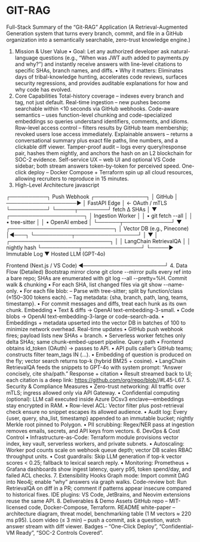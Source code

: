 # GIT-RAG
Full-Stack Summary of the “Git-RAG” Application
(A Retrieval-Augmented Generation system that turns every branch, commit, and file in a GitHub organization into a semantically searchable, zero-trust knowledge engine.)
1. Mission & User Value
• Goal: Let any authorized developer ask natural-language questions (e.g., “When was JWT auth added to payments.py and why?”) and instantly receive answers with line-level citations to specific SHAs, branch names, and diffs.
• Why it matters: Eliminates days of tribal-knowledge hunting, accelerates code reviews, surfaces security regressions, and provides auditable explanations for how and why code has evolved.
2. Core Capabilities
Total-history coverage – indexes every branch and tag, not just default.
Real-time ingestion – new pushes become searchable within <10 seconds via GitHub webhooks.
Code-aware semantics – uses function-level chunking and code-specialized embeddings so queries understand identifiers, comments, and idioms.
Row-level access control – filters results by GitHub team membership; revoked users lose access immediately.
Explainable answers – returns a conversational summary plus exact file paths, line numbers, and a clickable diff viewer.
Tamper-proof audit – logs every query/response pair, hashes them nightly, and anchors the hash on an L2 blockchain for SOC-2 evidence.
Self-service UX – web UI and optional VS Code sidebar; both stream answers token-by-token for perceived speed.
One-click deploy – Docker Compose + Terraform spin up all cloud resources, allowing recruiters to reproduce in 15 minutes.
3. High-Level Architecture
javascript


┌──────────┐     Push Webhook      ┌──────────────┐
│  GitHub  │ ───────────────────▶  │ FastAPI Edge │  ← OAuth / mTLS
└──────────┘                       └─────┬────────┘
                 fetch Δ SHAs            │
                                         ▼
                               ┌────────────────────┐
                               │ Ingestion Worker   │
                               │ • git fetch --all  │
                               │ • tree-sitter      │
                               │ • OpenAI embed     │
                               └──────┬─────────────┘
                                      ▼
                  ┌────────────────────────────┐
                  │ Vector DB (e.g., Pinecone) │◄───┐
                  └──────────┬─────────────────┘    │
                             ▼                      │
                  ┌───────────────────────────┐     │
                  │ LangChain RetrievalQA     │     │ nightly hash
                  └──────────┬────────────────┘     └─────► Immutable Log
                             ▼
                     Hosted LLM (GPT-4o)

Frontend (Next.js / VS Code) ◄──────────────────────┘
4. Data Flow (Detailed)
Bootstrap mirror clone
git clone --mirror pulls every ref into a bare repo; SHAs are enumerated with git log --all --pretty=%H.
Commit walk & chunking
• For each SHA, list changed files via git show --name-only.
• For each file blob:
– Parse with tree-sitter; split by function/class (≈150–300 tokens each).
– Tag metadata: {sha, branch, path, lang, teams, timestamp}.
• For commit messages and diffs, treat each hunk as its own chunk.
Embedding
• Text & diffs → OpenAI text-embedding-3-small.
• Code blobs → OpenAI text-embedding-3-large or code-search-ada.
• Embeddings + metadata upserted into the vector DB in batches of 100 to minimize network overhead.
Real-time updates
• GitHub push webhook fires; payload lists new SHAs + branch.
• Serverless worker fetches only delta SHAs; same chunk-embed-upsert pipeline.
Query path
• Frontend obtains id_token (OAuth) → passes to API.
• API pulls caller’s GitHub teams; constructs filter team_tags IN (…).
• Embedding of question is produced on the fly; vector search returns top-k (hybrid BM25 + cosine).
• LangChain RetrievalQA feeds the snippets to GPT-4o with system prompt: “Answer concisely, cite sha/path.”
Response + citation
• Result streamed back to UI; each citation is a deep link:
https://github.com/org/repo/blob/<sha>/<path>#L45-L67.
5. Security & Compliance Measures
• Zero-trust networking: All traffic over mTLS; ingress allowed only via API Gateway.
• Confidential computing (optional): LLM call executed inside Azure DCsv3 enclave—embeddings stay encrypted in RAM.
• Row-level ACL: Vector filter plus post-retrieval check ensure no snippet escapes its allowed audience.
• Audit log: Every {user, query, sha_list, timestamp} appended to an immutable bucket; nightly Merkle root pinned to Polygon.
• PII scrubbing: Regex/NER pass at ingestion removes emails, secrets, and API keys from vectors.
6. DevOps & Cost Control
• Infrastructure-as-Code: Terraform module provisions vector index, key vault, serverless workers, and private subnets.
• Autoscaling: Worker pod counts scale on webhook queue depth; vector DB scales RBAC throughput units.
• Cost guardrails: Skip LLM generation if top-k vector scores < 0.25; fallback to lexical search reply.
• Monitoring: Prometheus + Grafana dashboards show ingest latency, query p95, token spend/day, and failed ACL checks.
7. Extensibility Hooks
Graph mode: Import commit DAG into Neo4j; enable “why” answers via graph walks.
Code-review bot: Run RetrievalQA on diff in a PR; comment if patterns appear insecure compared to historical fixes.
IDE plugins: VS Code, JetBrains, and Neovim extensions reuse the same API.
8. Deliverables & Demo Assets
GitHub repo – MIT-licensed code, Docker-Compose, Terraform.
README white-paper – architecture diagram, threat model, benchmarking table (1 M vectors ≈ 220 ms p95).
Loom video (≤ 3 min) – push a commit, ask a question, watch answer stream with diff viewer.
Badges – “One-Click Deploy”, “Confidential-VM Ready”, “SOC-2 Controls Covered”.